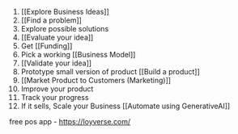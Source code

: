 1. [[Explore Business Ideas]]
1. [[Find a problem]]
2. Explore possible solutions
3. [[Evaluate your idea]]
4. Get [[Funding]]
5. Pick a working [[Business Model]]
6. [[Validate your idea]]
7. Prototype small version of product [[Build a product]]
8. [[Market Product to Customers (Marketing)]]
9. Improve your product
10. Track your progress
11. If it sells, Scale your Business [[Automate using GenerativeAI]]

free pos app - https://loyverse.com/

  


